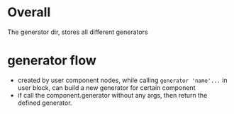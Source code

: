 # Overall
The generator dir, stores all different generators
# generator flow
- created by user component nodes, while calling `generator 'name'...` in user block, can build a new generator for certain component
- if call the component.generator without any args, then return the defined generator.